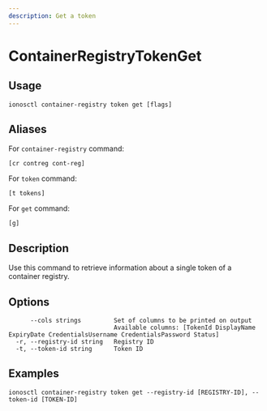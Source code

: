 ```yaml
---
description: Get a token
---
```


# ContainerRegistryTokenGet

## Usage

```text
ionosctl container-registry token get [flags]
```

## Aliases

For `container-registry` command:

```text
[cr contreg cont-reg]
```

For `token` command:

```text
[t tokens]
```

For `get` command:

```text
[g]
```

## Description

Use this command to retrieve information about a single token of a container registry.

## Options

```text
      --cols strings         Set of columns to be printed on output 
                             Available columns: [TokenId DisplayName ExpiryDate CredentialsUsername CredentialsPassword Status]
  -r, --registry-id string   Registry ID
  -t, --token-id string      Token ID
```

## Examples

```text
ionosctl container-registry token get --registry-id [REGISTRY-ID], --token-id [TOKEN-ID]
```

